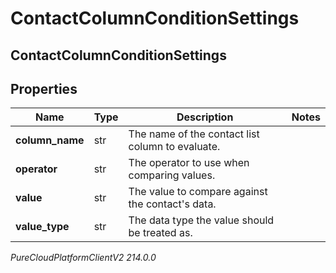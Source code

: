 # ContactColumnConditionSettings

## ContactColumnConditionSettings

## Properties

|Name | Type | Description | Notes|
|------------ | ------------- | ------------- | -------------|
| **column_name** | str | The name of the contact list column to evaluate. | |
| **operator** | str | The operator to use when comparing values. | |
| **value** | str | The value to compare against the contact&#39;s data. | |
| **value_type** | str | The data type the value should be treated as. | |



_PureCloudPlatformClientV2 214.0.0_
